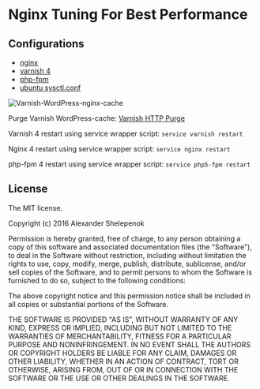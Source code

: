# Nginx Tuning For Best Performance

## Configurations

* [nginx](https://github.com/shelepenok/nginx-varnish-wordpress/tree/master/nginx)
* [varnish 4](https://github.com/shelepenok/nginx-varnish-wordpress/tree/master/varnish)
* [php-fpm](https://github.com/shelepenok/nginx-varnish-wordpress/tree/master/php5-fpm)
* [ubuntu sysctl.conf](https://github.com/shelepenok/nginx-varnish-wordpress/tree/master/ubuntu)

![Varnish-WordPress-nginx-cache](https://i.imgur.com/wwVBB1q.png)

Purge Varnish WordPress-cache: [Varnish HTTP Purge](https://wordpress.org/plugins/varnish-http-purge/)

Varnish 4 restart using service wrapper script: `service varnish restart`

Nginx 4 restart using service wrapper script: `service nginx restart`

php-fpm 4 restart using service wrapper script: `service php5-fpm restart`

## License
The MIT license.

Copyright (c) 2016 Alexander Shelepenok

Permission is hereby granted, free of charge, to any person obtaining a copy of
this software and associated documentation files (the "Software"), to deal in
the Software without restriction, including without limitation the rights to
use, copy, modify, merge, publish, distribute, sublicense, and/or sell copies
of the Software, and to permit persons to whom the Software is furnished to do
so, subject to the following conditions:

The above copyright notice and this permission notice shall be included in all
copies or substantial portions of the Software.

THE SOFTWARE IS PROVIDED "AS IS", WITHOUT WARRANTY OF ANY KIND, EXPRESS OR
IMPLIED, INCLUDING BUT NOT LIMITED TO THE WARRANTIES OF MERCHANTABILITY,
FITNESS FOR A PARTICULAR PURPOSE AND NONINFRINGEMENT. IN NO EVENT SHALL THE
AUTHORS OR COPYRIGHT HOLDERS BE LIABLE FOR ANY CLAIM, DAMAGES OR OTHER
LIABILITY, WHETHER IN AN ACTION OF CONTRACT, TORT OR OTHERWISE, ARISING FROM,
OUT OF OR IN CONNECTION WITH THE SOFTWARE OR THE USE OR OTHER DEALINGS IN THE
SOFTWARE.
